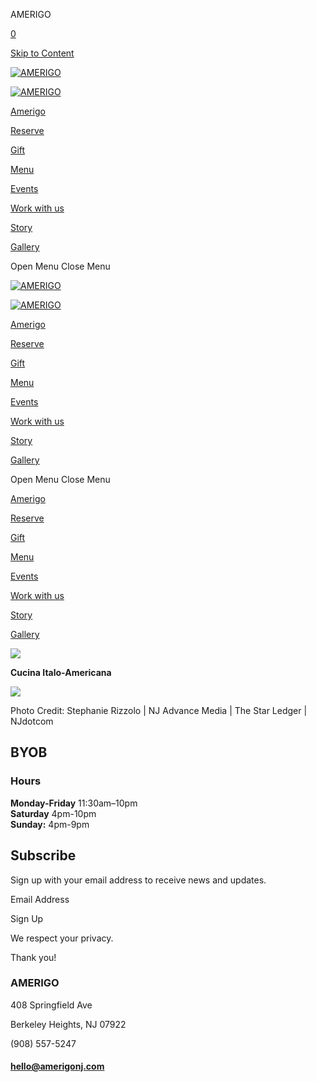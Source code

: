 AMERIGO



[0](/cart)

[Skip to Content](#page)


[![AMERIGO](//images.squarespace-cdn.com/content/v1/65542a9465043f7b66ca26d2/7b75ed72-8586-4b53-9cd8-e152169375dd/amerigo+logo-04.jpg?format=1500w)](/)

[![AMERIGO](//images.squarespace-cdn.com/content/v1/65542a9465043f7b66ca26d2/7b75ed72-8586-4b53-9cd8-e152169375dd/amerigo+logo-04.jpg?format=1500w)](/)

[Amerigo](/)

[Reserve](/reservation)

[Gift](/egift-1)

[Menu](/menu)

[Events](/private-events)

[Work with us](/work-with-us)

[Story](/our-story)

[Gallery](/gallery)



Open Menu
Close Menu

[![AMERIGO](//images.squarespace-cdn.com/content/v1/65542a9465043f7b66ca26d2/7b75ed72-8586-4b53-9cd8-e152169375dd/amerigo+logo-04.jpg?format=1500w)](/)

[![AMERIGO](//images.squarespace-cdn.com/content/v1/65542a9465043f7b66ca26d2/7b75ed72-8586-4b53-9cd8-e152169375dd/amerigo+logo-04.jpg?format=1500w)](/)

[Amerigo](/)

[Reserve](/reservation)

[Gift](/egift-1)

[Menu](/menu)

[Events](/private-events)

[Work with us](/work-with-us)

[Story](/our-story)

[Gallery](/gallery)



Open Menu
Close Menu

[Amerigo](/)

[Reserve](/reservation)

[Gift](/egift-1)

[Menu](/menu)

[Events](/private-events)

[Work with us](/work-with-us)

[Story](/our-story)

[Gallery](/gallery)



![](https://images.squarespace-cdn.com/content/v1/65542a9465043f7b66ca26d2/58c34b3a-463a-40cf-b358-bf9188b3f5a4/tempImage8iZDoH.jpg)

**Cucina Italo-Americana**

![](https://images.squarespace-cdn.com/content/v1/65542a9465043f7b66ca26d2/5bac30f9-2096-4003-afe3-9eb88b525061/SpicyRig01.jpg)

Photo Credit: Stephanie Rizzolo | NJ Advance Media | The Star Ledger | NJdotcom

BYOB
----

### Hours

**Monday-Friday** 11:30am–10pm  
**Saturday** 4pm-10pm  
**Sunday:** 4pm-9pm

Subscribe
---------

Sign up with your email address to receive news and updates.

Email Address

Sign Up

We respect your privacy.

Thank you!



### AMERIGO

408 Springfield Ave

Berkeley Heights, NJ 07922

(908) 557-5247

#### [hello@amerigonj.com](mailto:hello@amerigonj.com?)